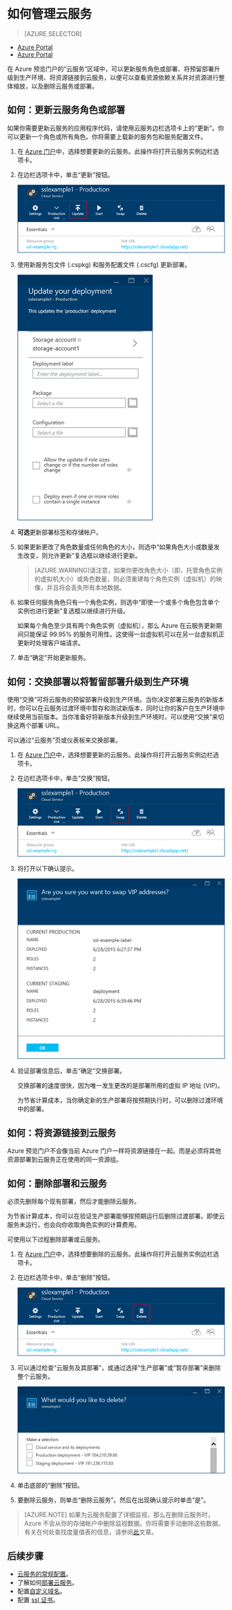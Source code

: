 <properties 
	pageTitle="如何管理云服务（预览门户）| Windows Azure" 
	description="了解如何在 Azure 预览门户中管理云服务。这些示例使用 Azure 预览门户。" 
	services="cloud-services" 
	documentationCenter="" 
	authors="Thraka" 
	manager="timlt" 
	editor=""/>

<tags 
	ms.service="cloud-services" 
	ms.date="09/22/2015"
	wacn.date="11/12/2015"/>


# 如何管理云服务

> [AZURE.SELECTOR]
- [Azure Portal](/documentation/articles/cloud-services-how-to-manage)
- [Azure Portal](/documentation/articles/cloud-services-how-to-manage-portal)

在 Azure 预览门户的“云服务”区域中，可以更新服务角色或部署、将预留部署升级到生产环境、将资源链接到云服务，以便可以查看资源依赖关系并对资源进行整体缩放，以及删除云服务或部署。


## 如何：更新云服务角色或部署

如果你需要更新云服务的应用程序代码，请使用云服务边栏选项卡上的“更新”。你可以更新一个角色或所有角色。你将需要上载新的服务包和服务配置文件。

1. 在 [Azure 门户][]中，选择想要更新的云服务。此操作将打开云服务实例边栏选项卡。

2. 在边栏选项卡中，单击“更新”按钮。

    ![更新按钮](./media/cloud-services-how-to-manage-portal/update-button.png)

3. 使用新服务包文件 (.cspkg) 和服务配置文件 (.cscfg) 更新部署。

    ![更新部署](./media/cloud-services-how-to-manage-portal/update-blade.png)

4. **可选**更新部署标签和存储帐户。

5. 如果更新更改了角色数量或任何角色的大小，则选中“如果角色大小或数量发生改变，则允许更新”复选框以继续进行更新。

	>[AZURE.WARNING]请注意，如果你更改角色大小（即，托管角色实例的虚拟机大小）或角色数量，则必须重建每个角色实例（虚拟机）的映像，并且将会丢失所有本地数据。

6. 如果任何服务角色只有一个角色实例，则选中“即使一个或多个角色包含单个实例也进行更新”复选框以继续进行升级。

	如果每个角色至少具有两个角色实例（虚拟机），那么 Azure 在云服务更新期间只能保证 99.95% 的服务可用性。这使得一台虚拟机可以在另一台虚拟机正更新时处理客户端请求。

8. 单击“确定”开始更新服务。



## 如何：交换部署以将暂留部署升级到生产环境

使用“交换”可将云服务的预留部署升级到生产环境。当你决定部署云服务的新版本时，你可以在云服务过渡环境中暂存和测试新版本，同时让你的客户在生产环境中继续使用当前版本。当你准备好将新版本升级到生产环境时，可以使用“交换”来切换这两个部署 URL。

可以通过“云服务”页或仪表板来交换部署。

1. 在 [Azure 门户][]中，选择想要更新的云服务。此操作将打开云服务实例边栏选项卡。

2. 在边栏选项卡中，单击“交换”按钮。

    ![云服务交换](./media/cloud-services-how-to-manage-portal/swap-button.png)

3. 将打开以下确认提示。

	![云服务交换](./media/cloud-services-how-to-manage-portal/swap-prompt.png)

4. 验证部署信息后，单击“确定”交换部署。

	交换部署的速度很快，因为唯一发生更改的是部署所用的虚拟 IP 地址 (VIP)。

	为节省计算成本，当你确定新的生产部署将按预期执行时，可以删除过渡环境中的部署。

## 如何：将资源链接到云服务

Azure 预览门户不会像当前 Azure 门户一样将资源链接在一起。而是必须将其他资源部署到云服务正在使用的同一资源组。

## 如何：删除部署和云服务

必须先删除每个现有部署，然后才能删除云服务。

为节省计算成本，你可以在验证生产部署能够按预期运行后删除过渡部署。即使云服务未运行，也会向你收取角色实例的计算费用。

可使用以下过程删除部署或云服务。

1. 在 [Azure 门户][]中，选择想要删除的云服务。此操作将打开云服务实例边栏选项卡。

2. 在边栏选项卡中，单击“删除”按钮。

    ![云服务交换](./media/cloud-services-how-to-manage-portal/delete-button.png)

3. 可以通过检查“云服务及其部署”，或通过选择“生产部署”或“暂存部署”来删除整个云服务。

    ![云服务交换](./media/cloud-services-how-to-manage-portal/delete-blade.png)

4. 单击底部的“删除”按钮。

5. 要删除云服务，则单击“删除云服务”。然后在出现确认提示时单击“是”。

> [AZURE.NOTE]
> 如果为云服务配置了详细监视，那么在删除云服务时，Azure 不会从你的存储帐户中删除监视数据。你将需要手动删除这些数据。有关在何处查找度量值表的信息，请参阅[此](/documentation/articles/cloud-services-how-to-monitor)文章。

[Azure 门户]: https://manage.windowsazure.cn
## 后续步骤

* [云服务的常规配置](/documentation/articles/cloud-services-how-to-configure-portal)。
* 了解如何[部署云服务](/documentation/articles/cloud-services-how-to-create-deploy-portal)。
* 配置[自定义域名](/documentation/articles/cloud-services-custom-domain-name-portal)。
* 配置 [ssl 证书](/documentation/articles/cloud-services-configure-ssl-certificate-portal)。

<!---HONumber=79-->